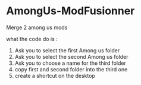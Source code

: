 # AmongUs-ModFusionner
Merge 2 among us mods

what the code do is :

1. Ask you to select the first Among us folder
2. Ask you to select the second Among us folder
3. Ask you to choose a name for the third folder
4. copy first and second folder into the third one
5. create a shortcut on the desktop
